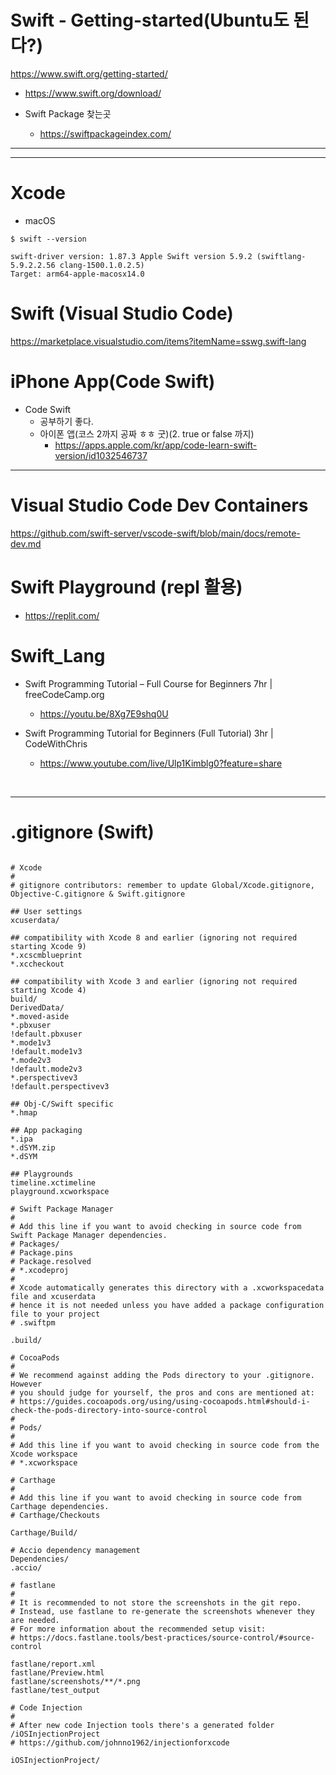 # Swift - Getting-started(Ubuntu도 된다?)

https://www.swift.org/getting-started/

- https://www.swift.org/download/

- Swift Package 찾는곳 

  - https://swiftpackageindex.com/

<hr>

<hr>

# Xcode

- macOS

```
$ swift --version

swift-driver version: 1.87.3 Apple Swift version 5.9.2 (swiftlang-5.9.2.2.56 clang-1500.1.0.2.5)
Target: arm64-apple-macosx14.0
```
# Swift (Visual Studio Code)

https://marketplace.visualstudio.com/items?itemName=sswg.swift-lang  


# iPhone App(Code Swift)

- Code Swift
  - 공부하기 좋다.
  - 아이폰 앱(코스 2까지 공짜 ㅎㅎ 굿)(2. true or false 까지)
    - https://apps.apple.com/kr/app/code-learn-swift-version/id1032546737

<hr>


# Visual Studio Code Dev Containers 

https://github.com/swift-server/vscode-swift/blob/main/docs/remote-dev.md

# Swift Playground (repl 활용)

- https://replit.com/

# Swift_Lang


- Swift Programming Tutorial – Full Course for Beginners 7hr | freeCodeCamp.org

  - https://youtu.be/8Xg7E9shq0U
 
- Swift Programming Tutorial for Beginners (Full Tutorial) 3hr | CodeWithChris

  - https://www.youtube.com/live/Ulp1Kimblg0?feature=share

<br>

<hr>

# .gitignore (Swift)

```

# Xcode
#
# gitignore contributors: remember to update Global/Xcode.gitignore, Objective-C.gitignore & Swift.gitignore

## User settings
xcuserdata/

## compatibility with Xcode 8 and earlier (ignoring not required starting Xcode 9)
*.xcscmblueprint
*.xccheckout

## compatibility with Xcode 3 and earlier (ignoring not required starting Xcode 4)
build/
DerivedData/
*.moved-aside
*.pbxuser
!default.pbxuser
*.mode1v3
!default.mode1v3
*.mode2v3
!default.mode2v3
*.perspectivev3
!default.perspectivev3

## Obj-C/Swift specific
*.hmap

## App packaging
*.ipa
*.dSYM.zip
*.dSYM

## Playgrounds
timeline.xctimeline
playground.xcworkspace

# Swift Package Manager
#
# Add this line if you want to avoid checking in source code from Swift Package Manager dependencies.
# Packages/
# Package.pins
# Package.resolved
# *.xcodeproj
#
# Xcode automatically generates this directory with a .xcworkspacedata file and xcuserdata
# hence it is not needed unless you have added a package configuration file to your project
# .swiftpm

.build/

# CocoaPods
#
# We recommend against adding the Pods directory to your .gitignore. However
# you should judge for yourself, the pros and cons are mentioned at:
# https://guides.cocoapods.org/using/using-cocoapods.html#should-i-check-the-pods-directory-into-source-control
#
# Pods/
#
# Add this line if you want to avoid checking in source code from the Xcode workspace
# *.xcworkspace

# Carthage
#
# Add this line if you want to avoid checking in source code from Carthage dependencies.
# Carthage/Checkouts

Carthage/Build/

# Accio dependency management
Dependencies/
.accio/

# fastlane
#
# It is recommended to not store the screenshots in the git repo.
# Instead, use fastlane to re-generate the screenshots whenever they are needed.
# For more information about the recommended setup visit:
# https://docs.fastlane.tools/best-practices/source-control/#source-control

fastlane/report.xml
fastlane/Preview.html
fastlane/screenshots/**/*.png
fastlane/test_output

# Code Injection
#
# After new code Injection tools there's a generated folder /iOSInjectionProject
# https://github.com/johnno1962/injectionforxcode

iOSInjectionProject/
  
```
